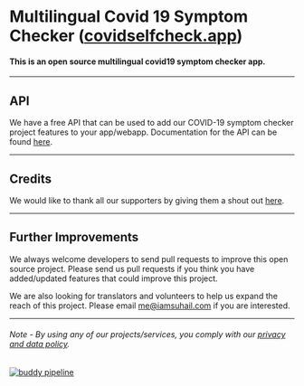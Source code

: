 # Multilingual Covid 19 Symptom Checker ([covidselfcheck.app](https://covidselfcheck.app/))

#### This is an open source multilingual covid19 symptom checker app.

---
## API
We have a free API that can be used to add our COVID-19 symptom checker project features to your app/webapp.
Documentation for the API can be found [here](https://suhail.be/api-covidselfcheck).

---
## Credits
We would like to thank all our supporters by giving them a shout out [here](https://covidselfcheck.app/credits.html).

---
## Further Improvements
We always welcome developers to send pull requests to improve this open source project. Please send us pull requests if you think you have added/updated features that could improve this project.

We are also looking for translators and volunteers to help us expand the reach of this project. Please email me@iamsuhail.com if you are interested.

---
###### Note - By using any of our projects/services, you comply with our [privacy and data policy](https://covidselfcheck.app/terms.html).

[![buddy pipeline](https://app.buddy.works/chinyasuhail/covid19-self-check/pipelines/pipeline/248747/badge.svg?token=c9cf7225978b70c3a304681dc2be2857e17f3e3c4a7e8c94284c1f325e2066d0 "buddy pipeline")](https://app.buddy.works/chinyasuhail/covid19-self-check/pipelines/pipeline/248747)
